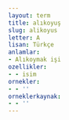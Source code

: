 ```yaml
---
layout: term
title: alıkoyuş
slug: alikoyus
letter: A
lisan: Türkçe
anlamlar:
- Alıkoymak işi
ozellikler:
- - isim
ornekler:
- - ''
orneklerkaynak:
- - ''
---
```

